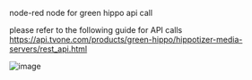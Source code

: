 node-red node for green hippo api call 

please refer to the following guide for API calls
https://api.tvone.com/products/green-hippo/hippotizer-media-servers/rest_api.html

![image](https://github.com/user-attachments/assets/62d5f0fd-55fc-4f4a-8826-63a0e8bc0726)